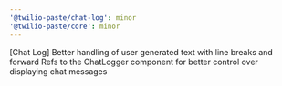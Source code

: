 ```yaml
---
'@twilio-paste/chat-log': minor
'@twilio-paste/core': minor
---
```


[Chat Log] Better handling of user generated text with line breaks and forward Refs to the ChatLogger component for better control over displaying chat messages
